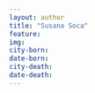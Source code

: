 ```yaml
---
layout: author
title: "Susana Soca"
feature: 
img:
city-born: 
date-born: 
city-death: 
date-death:
---
```

